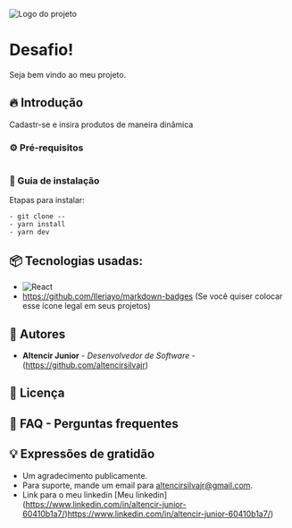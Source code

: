 ![Logo do projeto](https://experimenteapaz.com.br/wp-content/webp-express/webp-images/uploads/2017/03/DESAFIO--300x108.jpg.webp)

# Desafio! 

Seja bem vindo ao meu projeto.

## 🔥 Introdução

Cadastr-se e insira produtos de maneira dinâmica

### ⚙️ Pré-requisitos

```

```
  

### 🔨 Guia de instalação

Etapas para instalar:

```
- git clone --
- yarn install
- yarn dev

```

## 📦 Tecnologias usadas:

* ![React](https://img.shields.io/badge/react-%2320232a.svg?style=for-the-badge&logo=react&logoColor=%2361DAFB)
* https://github.com/Ileriayo/markdown-badges (Se você quiser colocar esse ícone legal em seus projetos)

## 👷 Autores

* **Altencir Junior** - *Desenvolvedor de Software* - (https://github.com/altencirsilvajr)

## 📄 Licença

## 💭 FAQ - Perguntas frequentes

## 💡 Expressões de gratidão

* Um agradecimento publicamente.
* Para suporte, mande um email para altencirsilvajr@gmail.com.
* Link para o meu linkedin [Meu linkedin] (https://www.linkedin.com/in/altencir-junior-60410b1a7/)https://www.linkedin.com/in/altencir-junior-60410b1a7/)
